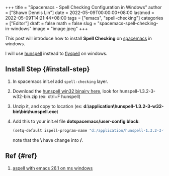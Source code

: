 +++
title = "Spacemacs - Spell Checking Configuration in Windows"
author = ["Shawn Dennis Lin"]
date = 2022-05-09T00:00:00+08:00
lastmod = 2022-05-09T14:21:44+08:00
tags = ["emacs", "spell-checking"]
categories = ["Editor"]
draft = false
math = false
slug = "spacemacs-spell-checking-in-windows"
image = "image.jpeg"
+++

This post will introduce how to install **Spell Checking** on [spacemacs](https://develop.spacemacs.org/) in windows. <br/>

I will use [hunspell](https://github.com/hunspell/hunspell) instead to [flyspell](https://www-sop.inria.fr/members/Manuel.Serrano/flyspell/flyspell.html) on windows. <br/>


## Install Step {#install-step}

1.  In spacemacs init.el add `spell-checking` layer. <br/>
2.  Download the [hunspell win32 binairy here](https://sourceforge.net/projects/ezwinports/files/?source=navbar), look for hunspell-1.3.2-3-w32-bin.zip (ex: ctrl+F hunspell) <br/>
3.  Unzip it, and copy to location (ex: **d:\application\hunspell-1.3.2-3-w32-bin\bin\hunspell.exe**) <br/>
4.  Add this to your init.el file **dotspacemacs/user-config block**: <br/>
    
    ```lisp
    (setq-default ispell-program-name "d:/application/hunspell-1.3.2-3-w32-bin/bin/hunspell.exe")
    ```
    
    note that the **\\** have change into **/**. <br/>


## Ref {#ref}

1.  [aspell with emacs 26.1 on ms windows](https://emacs.stackexchange.com/a/57842)  <br/>